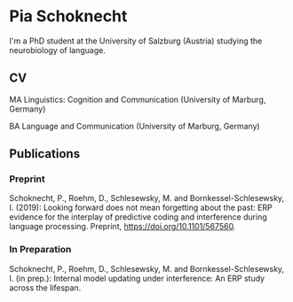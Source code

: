 # Pia Schoknecht 

I'm a PhD student at the University of Salzburg (Austria) studying the neurobiology of language.

## CV
MA Linguistics: Cognition and Communication (University of Marburg, Germany)

BA Language and Communication (University of Marburg, Germany)

## Publications

### Preprint
Schoknecht, P., Roehm, D., Schlesewsky, M. and Bornkessel-Schlesewsky, I. (2019): Looking forward does not mean forgetting about the past: ERP evidence for the interplay of predictive coding and interference during language processing. Preprint, https://doi.org/10.1101/567560.

### In Preparation
Schoknecht, P., Roehm, D., Schlesewsky, M. and Bornkessel-Schlesewsky, I. (in prep.): Internal model updating under interference: An ERP study across the lifespan.
